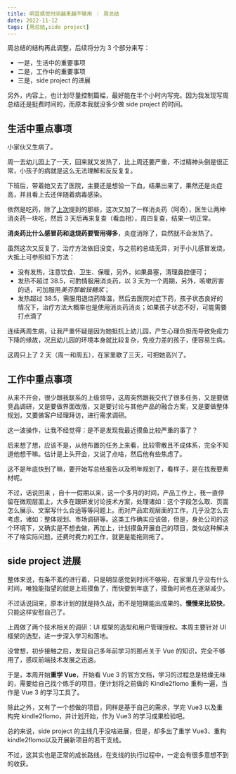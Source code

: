 ```yaml
---
title: 明显感觉时间越来越不够用 ｜ 周总结
date: 2022-11-12
tags: [周总结,side project]
---
```


周总结的结构再此调整，后续将分为 3 个部分来写：
- 一是，生活中的重要事项
- 二是，工作中的重要事项
- 三是，side project 的进展

另外，内容上，也计划尽量控制篇幅，最好能在半个小时内写完。因为我发现写周总结还是挺费时间的，而原本我就没多少做 side project 的时间。

## 生活中重点事项

小家伙又生病了。

周一去幼儿园上了一天，回来就又发热了，比上周还要严重，不过精神头倒是很正常，小孩子的病就是这么无法理解和反反复复。

下班后，带着她又去了医院，主要还是想验一下血，结果出来了，果然还是炎症高，并且看上去还伴随着病毒感染。

依然是吃药，除了[上次](/2022/11/07/week-summary.html)提到的那些，这次又加了一样消炎药（阿奇），医生让两种消炎药一块吃，然后 3 天后再来复查（看血相），周四复查，结果一切正常。

**消炎药比什么感冒药和退烧药要管用得多**，炎症消除了，自然就不会发热了。

虽然这次又反复了，治疗方法依旧没变，与之前的总结无异，对于小儿感冒发烧，大抵上可参照如下方法：
- 没有发热，注意饮食、卫生、保暖，另外，如果鼻塞，清理鼻腔便可；
- 发热不超过 38.5，可酌情服用消炎药，以 3 天为一个周期，另外，咳嗽厉害的话，可加服用*美芬那敏铵糖浆*；
- 发热超过 38.5，需服用退烧药降温，然后去医院对症下药，孩子状态良好的情况下，治疗方法大概率也是使用消炎药消炎；如果孩子状态不好，可能需要打点滴了

连续两周生病，让我严重怀疑是因为她抵抗上幼儿园，产生心理负担而导致免疫力下降的缘故，况且幼儿园的环境本身就比较复杂，免疫力差的孩子，便容易生病。

这周只上了 2 天（周一和周五），在家里歇了三天，可把她高兴了。

## 工作中重点事项
从来不开会，很少跟我联系的上级领导，这周突然跟我交代了很多任务，又是要做竞品调研，又是要做界面改版，又是要讨论与其他产品的融合方案，又是要做整体规划，又要做客户经理拜访，进行需求调研。

这一波操作，让我不经觉得：是不是发现我最近摸鱼比较严重的事了？

后来想了想，应该不是，从他布置的任务上来看，比较零散且不成体系，完全不知道他想干嘛。估计是上头开会，又说了点啥，然后他有些焦虑了。

这不是年底快到了嘛，要开始写总结报告以及明年规划了，看样子，是在找我要素材呢。

不过，话说回来 ，自十一假期以来，这一个多月的时间，产品工作上，我一直停留在微观层面上，大多在跟研发讨论技术方案，处理诸如：这个字段怎么取、页面怎么展示、文案写什么合适等等问题上。而对产品宏观层面的工作，几乎没怎么去考虑，诸如：整体规划、市场调研等。这类工作确实应该做，但是，身处公司的这个环境下，又确实是不想去做，再加上，计划摸鱼开展自己的项目，类似这种解决不了啥实际问题，还费时费力的工作，就更是能拖则拖了。

## side project 进展
整体来说，有条不紊的进行着，只是明显感觉到时间不够用，在家里几乎没有什么时间，唯独能指望的就是上班摸鱼了，而快要到年底了，摸鱼时间也在逐渐减少。

不过话说回来，原本计划的就是持久战，而不是短期能出成果的。**慢慢来比较快**，只能这样安慰自己了。

上周做了两个技术相关的调研：UI 框架的选型和用户管理授权。本周主要针对 UI 框架的选型，进一步深入学习和落地。

没曾想，初步接触之后，发现自己多年前学习的那点关于 Vue 的知识，完全不够用了，感叹前端技术发展之迅速。

于是，本周开始**重学 Vue**，开始看 Vue 3 的官方文档，学习的过程总是枯燥无味的，需要给自己找个练手的项目，便计划将之前做的 Kindle2flomo 重构一遍，当作是 Vue 3 的学习工具了。

除此之外，又有了一个想做的项目，同样是基于自己的需求，学完 Vue3 以及重构完 kindle2flomo，并计划开始，作为 Vue3 的学习成果检验吧。

总的来说，side project 的主线几乎没啥进展，但是，却多出了重学 Vue3、重构 kindle2flomo以及开展新项目的若干支线。

不过，这其实也是正常的成长路线，在支线的执行过程中，一定会有很多意想不到的收获。 